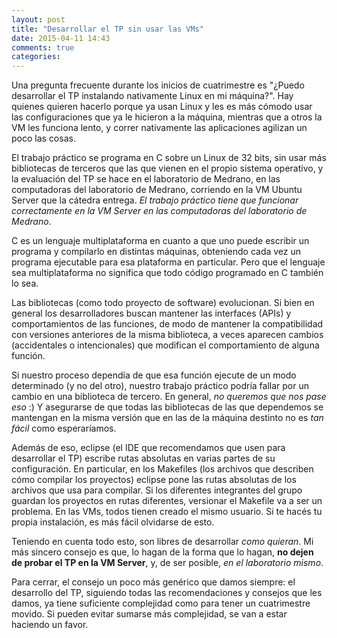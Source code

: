 ```yaml
---
layout: post
title: "Desarrollar el TP sin usar las VMs"
date: 2015-04-11 14:43
comments: true
categories: 
---
```


Una pregunta frecuente durante los inicios de cuatrimestre es "¿Puedo desarrollar el TP instalando nativamente Linux en mi máquina?". Hay quienes quieren hacerlo porque ya usan Linux y les es más cómodo usar las configuraciones que ya le hicieron a la máquina, mientras que a otros la VM les funciona lento, y correr nativamente las aplicaciones agilizan un poco las cosas.<!-- more -->

El trabajo práctico se programa en C sobre un Linux de 32 bits, sin usar más bibliotecas de terceros que las que vienen en el propio sistema operativo, y la evaluación del TP se hace en el laboratorio de Medrano, en las computadoras del laboratorio de Medrano, corriendo en la VM Ubuntu Server que la cátedra entrega. _El trabajo práctico tiene que funcionar correctamente en la VM Server en las computadoras del laboratorio de Medrano_.

C es un lenguaje multiplataforma en cuanto a que uno puede escribir un programa y compilarlo en distintas máquinas, obteniendo cada vez un programa ejecutable para esa plataforma en particular. Pero que el lenguaje sea multiplataforma no significa que todo código programado en C también lo sea.

Las bibliotecas (como todo proyecto de software) evolucionan. Si bien en general los desarrolladores buscan mantener las interfaces (APIs) y comportamientos de las funciones, de modo de mantener la compatibilidad con versiones anteriores de la misma biblioteca, a veces aparecen cambios (accidentales o intencionales) que modifican el comportamiento de alguna función.

Si nuestro proceso dependía de que esa función ejecute de un modo determinado (y no del otro), nuestro trabajo práctico podría fallar por un cambio en una biblioteca de tercero. En general, _no queremos que nos pase eso_ :) Y asegurarse de que todas las bibliotecas de las que dependemos se mantengan en la misma versión que en las de la máquina destinto no es _tan fácil_ como esperaríamos. 

Además de eso, eclipse (el IDE que recomendamos que usen para desarrollar el TP) escribe rutas absolutas en varias partes de su configuración. En particular, en los Makefiles (los archivos que describen cómo compilar los proyectos) eclipse pone las rutas absolutas de los archivos que usa para compilar. Si los diferentes integrantes del grupo guardan los proyectos en rutas diferentes, versionar el Makefile va a ser un problema. En las VMs, todos tienen creado el mismo usuario. Si te hacés tu propia instalación, es más fácil olvidarse de esto.

Teniendo en cuenta todo esto, son libres de desarrollar _como quieran_. Mi más sincero consejo es que, lo hagan de la forma que lo hagan, **no dejen de probar el TP en la VM Server**, y, de ser posible, _en el laboratorio mismo_.

Para cerrar, el consejo un poco más genérico que damos siempre: el desarrollo del TP, siguiendo todas las recomendaciones y consejos que les damos, ya tiene suficiente complejidad como para tener un cuatrimestre movido. Si pueden evitar sumarse más complejidad, se van a estar haciendo un favor.
